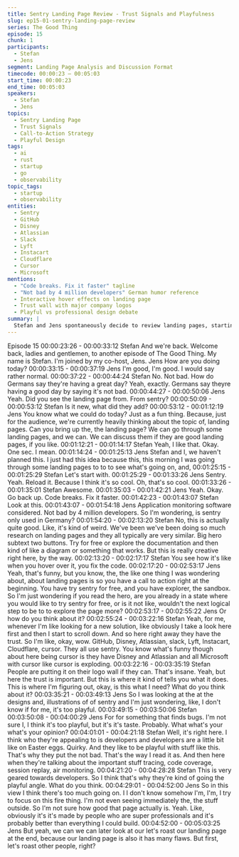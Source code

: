 ```yaml
---
title: Sentry Landing Page Review - Trust Signals and Playfulness
slug: ep15-01-sentry-landing-page-review
series: The Good Thing
episode: 15
chunk: 1
participants:
  - Stefan
  - Jens
segment: Landing Page Analysis and Discussion Format
timecode: 00:00:23 – 00:05:03
start_time: 00:00:23
end_time: 00:05:03
speakers:
  - Stefan
  - Jens
topics:
  - Sentry Landing Page
  - Trust Signals
  - Call-to-Action Strategy
  - Playful Design
tags:
  - ai
  - rust
  - startup
  - go
  - observability
topic_tags:
  - startup
  - observability
entities:
  - Sentry
  - GitHub
  - Disney
  - Atlassian
  - Slack
  - Lyft
  - Instacart
  - Cloudflare
  - Cursor
  - Microsoft
mentions:
  - "Code breaks. Fix it faster" tagline
  - "Not bad by 4 million developers" German humor reference
  - Interactive hover effects on landing page
  - Trust wall with major company logos
  - Playful vs professional design debate
summary: |
  Stefan and Jens spontaneously decide to review landing pages, starting with Sentry's creative approach. They discuss the effectiveness of Sentry's playful design, trust signals from major companies like Disney and GitHub, and debate whether the interactive elements and humor ("not bad") appeal to developers versus being too playful for a bug-finding tool.
---
```

Episode 15
00:00:23:26 - 00:00:33:12
Stefan
And we're back. Welcome back, ladies and gentlemen, to another episode of The Good Thing.
My name is Stefan. I'm joined by my co-host, Jens. Jens How are you doing today?
00:00:33:15 - 00:00:37:19
Jens
I'm good, I'm good. I would say rather normal.
00:00:37:22 - 00:00:44:24
Stefan
No. Not bad. How do Germans say they're having a great day? Yeah, exactly. Germans say
theyre having a good day by saying it's not bad.
00:00:44:27 - 00:00:50:06
Jens
Yeah. Did you see the landing page from. From sentry?
00:00:50:09 - 00:00:53:12
Stefan
Is it new, what did they add?
00:00:53:12 - 00:01:12:19
Jens
You know what we could do today? Just as a fun thing. Because, just for the audience, we're
currently heavily thinking about the topic of, landing pages. Can you bring up the, the landing
page? We can go through some landing pages, and we can. We can discuss them if they are
good landing pages, if you like.
00:01:12:21 - 00:01:14:17
Stefan
Yeah, I like that. Okay. One sec. I mean.
00:01:14:24 - 00:01:25:13
Jens
Stefan and I, we haven't planned this. I just had this idea because this, this morning I was going
through some landing pages to to to see what's going on, and,
00:01:25:15 - 00:01:25:29
Stefan
Let's start with.
00:01:25:29 - 00:01:33:26
Jens
Sentry. Yeah. Reload it. Because I think it's so cool. Oh, that's so cool.
00:01:33:26 - 00:01:35:01
Stefan
Awesome.
00:01:35:03 - 00:01:42:21
Jens
Yeah. Okay. Go back up. Code breaks. Fix it faster.
00:01:42:23 - 00:01:43:07
Stefan
Look at this.
00:01:43:07 - 00:01:54:18
Jens
Application monitoring software considered. Not bad by 4 million developers. So I'm wondering,
is sentry only used in Germany?
00:01:54:20 - 00:02:13:20
Stefan
No, this is actually quite good. Like, it's kind of weird. We've been we've been doing so much
research on landing pages and they all typically are very similar. Big hero subtext two buttons.
Try for free or explore the documentation and then kind of like a diagram or something that
works. But this is really creative right here, by the way.
00:02:13:20 - 00:02:17:17
Stefan
You see how it's like when you hover over it, you fix the code.
00:02:17:20 - 00:02:53:17
Jens
Yeah, that's funny, but you know, the, the like one thing I was wondering about, about landing
pages is so you have a call to action right at the beginning. You have try sentry for free, and you
have explorer, the sandbox. So I'm just wondering if you read the hero, are you already in a
state where you would like to try sentry for free, or is it not like, wouldn't the next logical step to
be to to explore the page more?
00:02:53:17 - 00:02:55:22
Jens
Or how do you think about it?
00:02:55:24 - 00:03:22:16
Stefan
Yeah, for me, whenever I'm like looking for a new solution, like obviously I take a look here first
and then I start to scroll down. And so here right away they have the trust. So I'm like, okay,
wow. GitHub, Disney, Atlassian, slack, Lyft, Instacart, Cloudflare, cursor. They all use sentry. You
know what's funny though about here being cursor is they have Disney and Atlassian and all
Microsoft with cursor like cursor is exploding.
00:03:22:16 - 00:03:35:19
Stefan
People are putting it on their logo wall if they can. That's insane. Yeah, but here the trust is
important. But this is where it kind of tells you what it does. This is where I'm figuring out, okay,
is this what I need? What do you think about it?
00:03:35:21 - 00:03:49:13
Jens
So I was looking at the at the designs and, illustrations of of sentry and I'm just wondering, like, I
don't know if for me, it's too playful.
00:03:49:15 - 00:03:50:06
Stefan
00:03:50:08 - 00:04:00:29
Jens
For for something that finds bugs. I'm not sure I, I think it's too playful, but it's it's taste. Probably.
What what's your what's your opinion?
00:04:01:01 - 00:04:21:18
Stefan
Well, it's right here. I think who they're appealing to is developers and developers are a little bit
like on Easter eggs. Quirky. And they like to be playful with stuff like this. That's why they put the
not bad. That's the way I read it as. And then here when they're talking about the important stuff
tracing, code coverage, session replay, air monitoring.
00:04:21:20 - 00:04:28:28
Stefan
This is very geared towards developers. So I think that's why they're kind of going the playful
angle. What do you think.
00:04:29:01 - 00:04:52:00
Jens
So in this view I think there's too much going on. I I don't know somehow I'm, I'm, I try to focus
on this fire thing. I'm not even seeing immediately the, the stuff outside. So I'm not sure how
good that page actually is. Yeah. Like, obviously it's it's made by people who are super
professionals and it's probably better than everything I could build.
00:04:52:00 - 00:05:03:25
Jens
But yeah, we can we can later look at our let's roast our landing page at the end, because our
landing page is also it has many flaws. But first, let's roast other people, right?